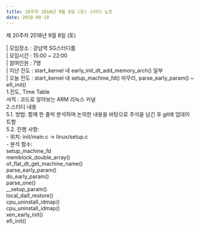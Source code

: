 ```yaml
---
title: 20주차 2018년 9월 8일 (토) 스터디 노트
date: 2018-09-10
---
```


<p>
제 20주차 2018년 9월 8일 (토)
</p><p>
| 모임장소 : 강남역 SG스터디룸<br>
| 모임시간 : 15:00 ~ 22:00<br>
| 참여인원 : 7명<br>
| 지난 진도 : start_kernel 내 early_init_dt_add_memory_arch() 일부<br>
| 오늘 진도 : start_kernel 내 setup_machine_fd() 마무리, parse_early_param() ~ efi_init()<br>
1.진도, Time Table<br>
서적 :  코드로 알아보는 ARM 리눅스 커널<br>
2.스터디 내용<br>
5.1. 방법: 함께 한 줄씩 분석하며 논의한 내용을 바탕으로 주석을 남긴 후 git에 업데이트함<br>
5.2. 진행 사항:<br>
 - 위치: init/main.c -> linux/setup.c<br>
 - 분석 함수:<br>
    setup_machine_fd<br>
         memblock_double_array()<br>
         of_flat_dt_get_machine_name()<br>
    parse_early_param()    <br>
         do_early_param()<br>
         parse_one()<br>
         __setup_param()<br>
    local_daif_restore()<br>
    cpu_uninstall_idmap()<br>
         cpu_uninstall_idmap​()<br>
    xen_early_init()<br>
    efi_init()
</p>
